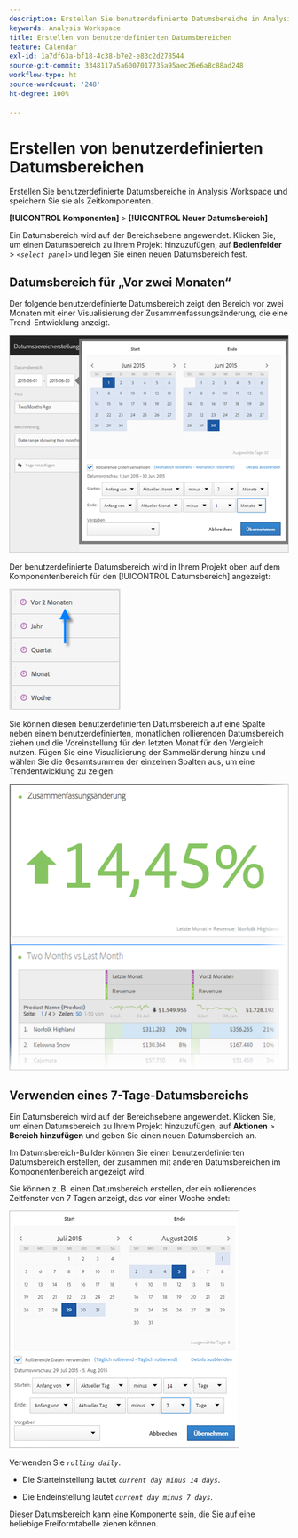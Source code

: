 ```yaml
---
description: Erstellen Sie benutzerdefinierte Datumsbereiche in Analysis Workspace und speichern Sie sie als Zeitkomponenten.
keywords: Analysis Workspace
title: Erstellen von benutzerdefinierten Datumsbereichen
feature: Calendar
exl-id: 1a7df63a-bf18-4c38-b7e2-e83c2d278544
source-git-commit: 3348117a5a6007017735a95aec26e6a8c88ad248
workflow-type: ht
source-wordcount: '248'
ht-degree: 100%

---
```


# Erstellen von benutzerdefinierten Datumsbereichen

Erstellen Sie benutzerdefinierte Datumsbereiche in Analysis Workspace und speichern Sie sie als Zeitkomponenten.

**[!UICONTROL Komponenten]** > **[!UICONTROL Neuer Datumsbereich]**

Ein Datumsbereich wird auf der Bereichsebene angewendet. Klicken Sie, um einen Datumsbereich zu Ihrem Projekt hinzuzufügen, auf **Bedienfelder** > *`<select panel>`* und legen Sie einen neuen Datumsbereich fest.

## Datumsbereich für „Vor zwei Monaten“ 

Der folgende benutzerdefinierte Datumsbereich zeigt den Bereich vor zwei Monaten mit einer Visualisierung der Zusammenfassungsänderung, die eine Trend-Entwicklung anzeigt.

![](assets/date-range-two-months-ago.png)

Der benutzerdefinierte Datumsbereich wird in Ihrem Projekt oben auf dem Komponentenbereich für den [!UICONTROL Datumsbereich] angezeigt:

![](assets/date-range-panel-two-months-ago.png)

Sie können diesen benutzerdefinierten Datumsbereich auf eine Spalte neben einem benutzerdefinierten, monatlichen rollierenden Datumsbereich ziehen und die Voreinstellung für den letzten Monat für den Vergleich nutzen. Fügen Sie eine Visualisierung der Sammeländerung hinzu und wählen Sie die Gesamtsummen der einzelnen Spalten aus, um eine Trendentwicklung zu zeigen:

![](assets/date-range-two-months-table.png)

## Verwenden eines 7-Tage-Datumsbereichs

Ein Datumsbereich wird auf der Bereichsebene angewendet. Klicken Sie, um einen Datumsbereich zu Ihrem Projekt hinzuzufügen, auf **Aktionen** > **Bereich hinzufügen** und geben Sie einen neuen Datumsbereich an.

Im Datumsbereich-Builder können Sie einen benutzerdefinierten Datumsbereich erstellen, der zusammen mit anderen Datumsbereichen im Komponentenbereich angezeigt wird.

Sie können z. B. einen Datumsbereich erstellen, der ein rollierendes Zeitfenster von 7 Tagen anzeigt, das vor einer Woche endet:

![](assets/create_date_range.png)

Verwenden Sie *`rolling daily`*.

* Die Starteinstellung lautet *`current day minus 14 days`*.

* Die Endeinstellung lautet *`current day minus 7 days`*.

Dieser Datumsbereich kann eine Komponente sein, die Sie auf eine beliebige Freiformtabelle ziehen können.

